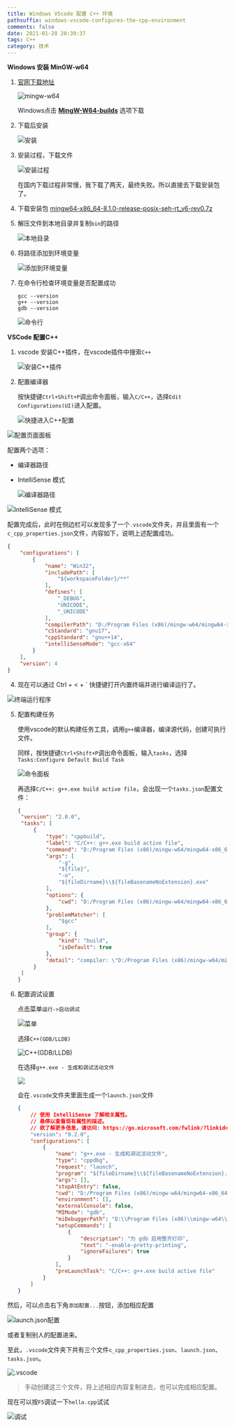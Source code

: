 ```yaml
---
title: Windows VScode 配置 C++ 环境
pathsuffix: windows-vscode-configures-the-cpp-environment
comments: false
date: 2021-01-28 20:39:37
tags: C++
category: 技术
---
```

**Windows 安装 MinGW-w64**

1. [官网下载地址](http://mingw-w64.org/doku.php/download)

   ![mingw-w64](img0.png)

   Windows点击 **[MingW-W64-builds](http://mingw-w64.org/doku.php/download/mingw-builds)** 选项下载

2. 下载后安装

   ![安装](img4.png)

3. 安装过程，下载文件

   ![安装过程](img5.png)

   在国内下载过程非常慢，我下载了两天，最终失败。所以直接去下载安装包了。

4. 下载安装包 [mingw64-x86_64-8.1.0-release-posix-seh-rt_v6-rev0.7z](mingw64-x86_64-8.1.0-release-posix-seh-rt_v6-rev0.7z "mingw64-x86_64-8.1.0-release-posix-seh-rt_v6-rev0.7z")

5. 解压文件到本地目录并复制`bin`的路径

   ![本地目录](img2.png)

6. 将路径添加到环境变量

   ![添加到环境变量](img1.png)

7. 在命令行检查环境变量是否配置成功

   ```
   gcc --version
   g++ --version
   gdb --version
   ```

   ![命令行](img3.png)

**VSCode 配置C++**

1. vscode 安装C++插件，在vscode插件中搜索`C++`

   ![安装C++插件](img6.png)

2. 配置编译器

   按快捷键`Ctrl+Shift+P`调出命令面板，输入`C/C++`，选择`Edit Configurations(UI)`进入配置。

   ![快捷进入C++配置](img7.png)

![配置页面面板](img8.png)

配置两个选项：

- 编译器路径

- IntelliSense 模式

  ![编译器路径](img9.png)

![IntelliSense 模式](img10.png)

配置完成后，此时在侧边栏可以发现多了一个`.vscode`文件夹，并且里面有一个`c_cpp_properties.json`文件，内容如下，说明上述配置成功。

```json
{
    "configurations": [
        {
            "name": "Win32",
            "includePath": [
                "${workspaceFolder}/**"
            ],
            "defines": [
                "_DEBUG",
                "UNICODE",
                "_UNICODE"
            ],
            "compilerPath": "D:/Program Files (x86)/mingw-w64/mingw64-x86_64-8.1.0-release-posix-seh-rt_v6-rev0/mingw64/bin/g++.exe",
            "cStandard": "gnu17",
            "cppStandard": "gnu++14",
            "intelliSenseMode": "gcc-x64"
        }
    ],
    "version": 4
}
```

4. 现在可以通过 Ctrl + < + ` 快捷键打开内置终端并进行编译运行了。

![终端运行程序](img11.png)

5. 配置构建任务

   使用vscode的默认构建任务工具，调用`g++`编译器，编译源代码，创建可执行文件。

   同样，按快捷键`Ctrl+Shift+P`调出命令面板，输入`tasks`，选择`Tasks:Configure Default Build Task`

   ![命令面板](img12.png)

   再选择`C/C++: g++.exe build active file`，会出现一个`tasks.json`配置文件：

   ```json
   {
   	"version": "2.0.0",
   	"tasks": [
   		{
   			"type": "cppbuild",
   			"label": "C/C++: g++.exe build active file",
   			"command": "D:/Program Files (x86)/mingw-w64/mingw64-x86_64-8.1.0-release-posix-seh-rt_v6-rev0/mingw64/bin/g++.exe",
   			"args": [
   				"-g",
   				"${file}",
   				"-o",
   				"${fileDirname}\\${fileBasenameNoExtension}.exe"
   			],
   			"options": {
   				"cwd": "D:/Program Files (x86)/mingw-w64/mingw64-x86_64-8.1.0-release-posix-seh-rt_v6-rev0/mingw64/bin"
   			},
   			"problemMatcher": [
   				"$gcc"
   			],
   			"group": {
   				"kind": "build",
   				"isDefault": true
   			},
   			"detail": "compiler: \"D:/Program Files (x86)/mingw-w64/mingw64-x86_64-8.1.0-release-posix-seh-rt_v6-rev0/mingw64/bin/g++.exe\""
   		}
   	]
   }
   ```

6. 配置调试设置

   点击菜单`运行->启动调试`

   ![菜单](img13.png)

   选择`C++(GDB/LLDB)`

   ![C++(GDB/LLDB)](img14.png)

   在选择`g++.exe - 生成和调试活动文件`

   ![](img15.png)

   会在`.vscode`文件夹里面生成一个`launch.json`文件

    ```json
    {
        // 使用 IntelliSense 了解相关属性。 
        // 悬停以查看现有属性的描述。
        // 欲了解更多信息，请访问: https://go.microsoft.com/fwlink/?linkid=830387
        "version": "0.2.0",
        "configurations": [
            {
                "name": "g++.exe - 生成和调试活动文件",
                "type": "cppdbg",
                "request": "launch",
                "program": "${fileDirname}\\${fileBasenameNoExtension}.exe",
                "args": [],
                "stopAtEntry": false,
                "cwd": "D:/Program Files (x86)/mingw-w64/mingw64-x86_64-8.1.0-release-posix-seh-rt_v6-rev0/mingw64/bin",
                "environment": [],
                "externalConsole": false,
                "MIMode": "gdb",
                "miDebuggerPath": "D:\\Program Files (x86)\\mingw-w64\\mingw64-x86_64-8.1.0-release-posix-seh-rt_v6-rev0\\mingw64\\bin\\gdb.exe",
                "setupCommands": [
                    {
                        "description": "为 gdb 启用整齐打印",
                        "text": "-enable-pretty-printing",
                        "ignoreFailures": true
                    }
                ],
                "preLaunchTask": "C/C++: g++.exe build active file"
            }
        ]
    }
    ```

然后，可以点击右下角`添加配置...`按钮，添加相应配置

![launch.json配置](img17.png)

或者复制别人的配置进来。



至此，`.vscode`文件夹下共有三个文件`c_cpp_properties.json`、`launch.json`、`tasks.json`。

![.vscode](img16.png)

> 手动创建这三个文件，将上述相应内容复制进去，也可以完成相应配置。



现在可以按`F5`调试一下`hello.cpp`试试

![调试](img18.png)

